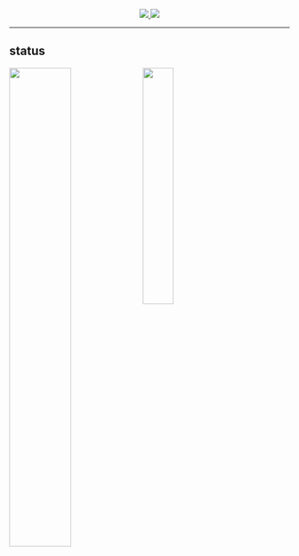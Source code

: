 <p align="center">
  <a href="https://github.com/herluvhr">
    <img src="https://komarev.com/ghpvc/?username=uo2&color=blueviolet"/>
     </a

<p align="center">
  <a href="https://discord.com/users/852672813878083635">
    <img src="https://lanyard-profile-readme.vercel.app/api/852672813878083635"/>
     </a>
</p>
  
-----------

## status
<img align="left" width="47%" src="https://github-readme-stats.vercel.app/api?username=uo2&show_icons=true&theme=tokyonight" />

<img align="left" width="33%" src="https://github-readme-stats.vercel.app/api/top-langs/?username=uo2&langs_count=3)](https://github.com/anuraghazra/github-readme-stats" />






